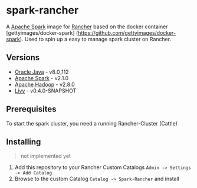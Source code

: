 # spark-rancher

A [Apache Spark](http://spark.apache.org) image for [Rancher](http://rancher.com) based on the docker container [gettyimages/docker-spark] (https://github.com/gettyimages/docker-spark). Used to spin up a easy to manage spark cluster on Rancher. 

## Versions

* [Oracle Java](https://www.oracle.com/java/index.html) - v8.0_112
* [Apache Spark](http://spark.apache.org) - v2.1.0
* [Apache Hadoop](http://hadoop.apache.org) - v2.8.0
* [Livy](http://livy.io) - v0.4.0-SNAPSHOT

## Prerequisites

To start the spark cluster, you need a running Rancher-Cluster (Cattle)

## Installing

> not implemented yet

1. Add this repository to your Rancher Custom Catalogs `Admin -> Settings -> Add Catalog`
2. Browse to the custom Catalog `Catalog -> Spark-Rancher` and install